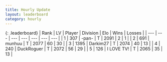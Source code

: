 ```yaml
---
title: Hourly Update
layout: leaderboard
category: hourly
---
```


{: .leaderboard}
| Rank | LV | Player | Division | Elo | Wins | Losses |
| --- | --- | --- | --- | --- | --- | --- |
| <span data-change="0">1</span> | 307 | <span title="ID: 719486">-pan-</span> | T | <span data-change="0">2091</span> | <span data-change="0">2</span> | <span data-change="0">1</span> |
| <span data-change="0">2</span> | 691 | <span title="ID: 207149">munhuu</span> | T | <span data-change="0">2077</span> | <span data-change="0">60</span> | <span data-change="0">30</span> |
| <span data-change="11">3</span> | 1395 | <span title="ID: 694036">Darkim27</span> | T | <span data-change="32">2074</span> | <span data-change="4">40</span> | <span data-change="0">13</span> |
| <span data-change="-1">4</span> | 240 | <span title="ID: 760389">DuckRoguer</span> | T | <span data-change="0">2072</span> | <span data-change="0">56</span> | <span data-change="0">29</span> |
| <span data-change="1">5</span> | 126 | <span title="ID: 756304">I LOVE TV!</span> | T | <span data-change="6">2065</span> | <span data-change="1">35</span> | <span data-change="0">13</span> |